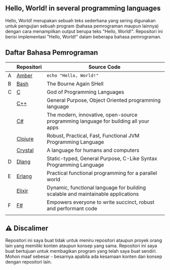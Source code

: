 ## Hello, World! in several programming languages

Hello, World! merupakan sebuah teks sederhana yang sering digunakan untuk pengujian sebuah program (bahasa pemrograman maupun lainnya) dengan cara menampilkan output berupa teks "Hello, World!". Repositori ini berisi implementasi "Hello, World!" dalam beberapa bahasa pemrograman.

## Daftar Bahasa Pemrograman

|     | Repositori                                                                                                 | Source Code                                                                         |
| --- | ---------------------------------------------------------------------------------------------------------- | ----------------------------------------------------------------------------------- |
| A   | [Amber](https://github.com/codewithfahmi/hello-world-in-several-programming-languages/tree/main/amber)     | <code>echo "Hello, World!"</code>                                                   |
| B   | [Bash](https://github.com/codewithfahmi/hello-world-in-several-programming-languages/tree/main/bash)       | The Bourne Again SHell                                                              |
| C   | [C](https://github.com/codewithfahmi/hello-world-in-several-programming-languages/tree/main/c)             | God of Programming Languages                                                        |
|     | [C++](https://github.com/codewithfahmi/hello-world-in-several-programming-languages/tree/main/c%2B%2B)     | General Purpose, Object Oriented programming language                               |
|     | [C#](https://github.com/codewithfahmi/hello-world-in-several-programming-languages/tree/main/c%23)         | The modern, innovative, open-source programming language for building all your apps |
|     | [Clojure](https://github.com/codewithfahmi/hello-world-in-several-programming-languages/tree/main/clojure) | Robust, Practical, Fast, Functional JVM Programming Language                        |
|     | [Crystal](https://github.com/codewithfahmi/hello-world-in-several-programming-languages/tree/main/crystal) | A language for humans and computers                                                 |
| D   | [Dlang](https://github.com/codewithfahmi/hello-world-in-several-programming-languages/tree/main/d)         | Static-typed, General Purpose, C-Like Syntax Programming Language                   |
| E   | [Erlang](https://github.com/codewithfahmi/hello-world-in-several-programming-languages/tree/main/erlang)   | Practical functional programming for a parallel world                               |
|     | [Elixir](https://github.com/codewithfahmi/hello-world-in-several-programming-languages/tree/main/elixir)   | Dynamic, functional language for building scalable and maintainable applications    |
| F   | [F#](https://github.com/codewithfahmi/hello-world-in-several-programming-languages/tree/main/fsharp)       | Empowers everyone to write succinct, robust and performant code                     |
|     |

## ⚠️ Discalimer

Repositori ini saya buat tidak untuk meniru repositori ataupun proyek orang lain yang memiliki konten ataupun konsep yang sama. Repositori ini saya buat bertujuan untuk membagikan program yang telah saya buat sendiri. Mohon maaf sebesar - besarnya apabila ada kesamaan konten dan konsep dengan repositori lain.
